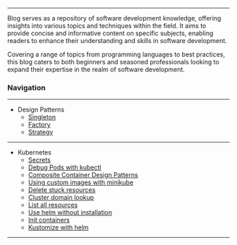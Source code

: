 
---

Blog serves as a repository of software development knowledge, offering insights into various topics and techniques within the field. It aims to provide concise and informative content on specific subjects, enabling readers to enhance their understanding and skills in software development. 

Covering a range of topics from programming languages to best practices, this blog caters to both beginners and seasoned professionals looking to expand their expertise in the realm of software development.


### Navigation

---

- Design Patterns
    - [Singleton](./Pages/Design%20Patterns/singleton.md)
    - [Factory](./Pages/Design%20Patterns/factory.md)
    - [Strategy](./Pages/Design%20Patterns/strategy.md)

---

- Kubernetes
    - [Secrets](./Pages/Kubernetes/secrets.md)
    - [Debug Pods with kubectl](./Pages/Kubernetes/debug%20pods.md)
    - [Composite Container Design Patterns](./Pages/Kubernetes/composite%20container%20design%20patterns.md)
    - [Using custom images with minikube](./Pages/Kubernetes/using%20custom%20images%20with%20minikube.md)
    - [Delete stuck resources](./Pages/Kubernetes/delete%20stuck%20resources.md)
    - [Cluster domain lookup](./Pages/Kubernetes/cluster%20domain%20lookup.md)
    - [List all resources](./Pages/Kubernetes/list%20all%20resources.md)
    - [Use helm without installation](./Pages/Kubernetes/use%20helm%20without%20installation.md)
    - [Init containers](./Pages/Kubernetes/init%20containers.md)
    - [Kustomize with helm](./Pages/Kubernetes/kustomize%20with%20helm.md)

---

